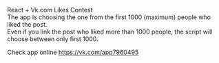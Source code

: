 React + Vk.com Likes Contest  
The app is choosing the one from the first 1000 (maximum) people who liked the post.  
Even if you link the post who liked more than 1000 people, the script will choose between only first 1000.  


Check app online https://vk.com/app7960495